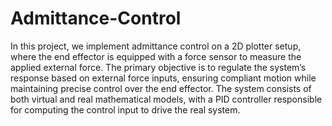 # Admittance-Control
In this project, we implement admittance control on a 2D plotter setup, where the end effector is equipped with a force sensor to measure the applied external force. The primary objective is to regulate the system’s response based on external force inputs, ensuring compliant motion while maintaining precise control over the end effector. The system consists of both virtual and real mathematical models, with a PID controller responsible for computing the control input to drive the real system.

